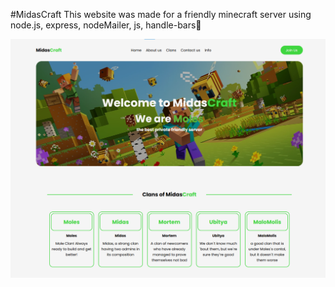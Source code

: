 #MidasCraft
This website was made for a friendly minecraft server using node.js, express, nodeMailer, js, handle-bars👏

<img src='public/img/midas-craft-preview.png'>